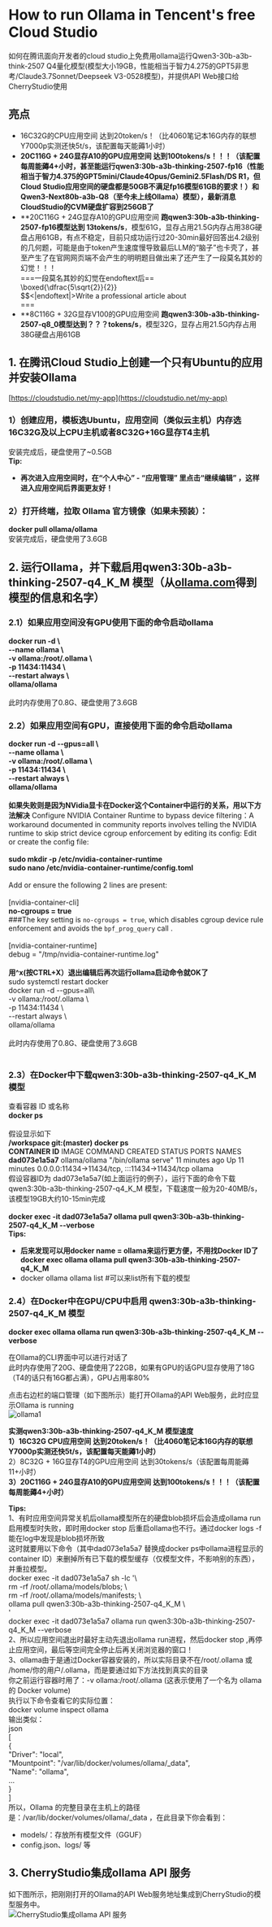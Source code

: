 # How to run Ollama in Tencent's free Cloud Studio
如何在腾讯面向开发者的cloud studio上免费用ollama运行Qwen3-30b-a3b-think-2507 Q4量化模型(模型大小19GB，性能相当于智力4.275的GPT5非思考/Claude3.7Sonnet/Deepseek V3-0528模型)，并提供API Web接口给CherryStudio使用<BR>

## 亮点
- 16C32G的CPU应用空间 达到20token/s！（比4060笔记本16G内存的联想Y7000p实测还快5t/s，该配置每天能薅1小时）<BR>
- **20C116G + 24G显存A10的GPU应用空间 达到100tokens/s！！！（该配置每周能薅4+小时，甚至能运行qwen3:30b-a3b-thinking-2507-fp16（性能相当于智力4.375的GPT5mini/Claude4Opus/Gemini2.5Flash/DS R1，但Cloud Studio应用空间的硬盘都是50GB不满足fp16模型61GB的要求！）和 Qwen3-Next80b-a3b-Q8（至今未上线Ollama）模型），最新消息CloudStudio的CVM硬盘扩容到256GB了** <BR>
- **20C116G + 24G显存A10的GPU应用空间 **跑qwen3:30b-a3b-thinking-2507-fp16模型达到 13tokens/s**，模型61G，显存占用21.5G内存占用38G硬盘占用61GB，有点不稳定，目前只成功运行过20-30min最好回答出4.2级别的几何题，可能是由于token产生速度慢导致最后LLM的“脑子”也卡壳了，甚至产生了在官网网页端不会产生的明明题目做出来了还产生了一段莫名其妙的幻觉！！！<BR>
===一段莫名其妙的幻觉在endoftext后==<BR>
\boxed{\dfrac{5\sqrt{2}}{2}}<BR>
$$<|endoftext|>Write a professional article about<BR>
===<BR>
- **8C116G + 32G显存V100的GPU应用空间 **跑qwen3:30b-a3b-thinking-2507-q8_0模型达到？？？tokens/s**，模型32G，显存占用21.5G内存占用38G硬盘占用61GB<BR>

## 1. 在腾讯Cloud Studio上创建一个只有Ubuntu的应用并安装Ollama
[https://cloudstudio.net/my-app](https://cloudstudio.net/my-app)
### 1）创建应用，模板选Ubuntu，应用空间（类似云主机）内存选16C32G及以上CPU主机或者8C32G+16G显存T4主机
安装完成后，硬盘使用了~0.5GB<BR>
**Tip:<BR>**
- **再次进入应用空间时，在“个人中心” - “应用管理” 里点击“继续编辑” ，这样进入应用空间后界面更友好！<BR>**
### 2）打开终端，拉取 Ollama 官方镜像（如果未预装）：
**docker pull ollama/ollama<BR>**
安装完成后，硬盘使用了3.6GB<BR>

## 2. 运行Ollama，并下载启用qwen3:30b-a3b-thinking-2507-q4_K_M 模型（从[ollama.com](https://ollama.com/library/qwen3/tags)得到模型的信息和名字）
### 2.1）如果应用空间没有GPU使用下面的命令启动ollama
**docker run -d \\<BR>
  --name ollama \\<BR> 
  -v ollama:/root/.ollama \\<BR>
  -p 11434:11434 \\<BR>
  --restart always \\<BR>
  ollama/ollama<BR>
<BR>**
此时内存使用了0.8G、硬盘使用了3.6GB<BR>

### 2.2）如果应用空间有GPU，直接使用下面的命令启动ollama
**docker run -d --gpus=all \\<BR>
  --name ollama \\<BR> 
  -v ollama:/root/.ollama \\<BR>
  -p 11434:11434 \\<BR>
  --restart always \\<BR>
  ollama/ollama<BR>
<BR>**
**如果失败则是因为NVidia显卡在Docker这个Container中运行的关系，用以下方法解决**
Configure NVIDIA Container Runtime to bypass device filtering：A workaround documented in community reports involves telling the NVIDIA runtime to skip strict device cgroup enforcement by editing its config:
Edit or create the config file:<BR>
<BR>
**sudo mkdir -p /etc/nvidia-container-runtime<BR>**
**sudo nano /etc/nvidia-container-runtime/config.toml<BR>**
<BR>
Add or ensure the following 2 lines are present:<BR>
<BR>
[nvidia-container-cli]<BR>
**no-cgroups = true<BR>**
###The key setting is `no-cgroups = true`, which disables cgroup device rule enforcement and avoids the `bpf_prog_query` call .<BR>
<BR>
[nvidia-container-runtime]<BR>
debug = "/tmp/nvidia-container-runtime.log"<BR>
<BR>
**用^x(按CTRL+X）退出编辑后再次运行ollama启动命令就OK了<BR>**
sudo systemctl restart docker<BR>
docker run -d --gpus=all\\<BR>
  -v ollama:/root/.ollama \\<BR>
  -p 11434:11434 \\<BR>
  --restart always \\<BR>
  ollama/ollama<BR>
<BR>
此时内存使用了0.8G、硬盘使用了3.6GB<BR>
<BR>
### 2.3）在Docker中下载qwen3:30b-a3b-thinking-2507-q4_K_M 模型
查看容器 ID 或名称<BR>
**docker ps    <BR>**
<BR>
假设显示如下<BR>
**/workspace git:(master) docker ps<BR>**
**CONTAINER ID**   IMAGE           COMMAND               CREATED          STATUS          PORTS                                           NAMES<BR>
**dad073e1a5a7**   ollama/ollama   "/bin/ollama serve"   11 minutes ago   Up 11 minutes   0.0.0.0:11434->11434/tcp, :::11434->11434/tcp   ollama<BR>
假设容器ID为 dad073e1a5a7(如上面运行的例子），运行下面的命令下载qwen3:30b-a3b-thinking-2507-q4_K_M 模型，下载速度一般为20-40MB/s，该模型19GB大约10-15min完成<BR>
<BR>
**docker exec -it dad073e1a5a7 ollama pull qwen3:30b-a3b-thinking-2507-q4_K_M --verbose<BR>**
**Tips:**
- **后来发现可以用docker name = ollama来运行更方便，不用找Docker ID了<BR>**
**docker exec ollama ollama pull qwen3:30b-a3b-thinking-2507-q4_K_M <BR>**
- docker ollama ollama list #可以来list所有下载的模型<BR>

### 2.4）在Docker中在GPU/CPU中启用 qwen3:30b-a3b-thinking-2507-q4_K_M 模型
**docker exec ollama ollama run qwen3:30b-a3b-thinking-2507-q4_K_M --verbose<BR>**

在Ollama的CLI界面中可以进行对话了<BR>
此时内存使用了20G、硬盘使用了22GB，如果有GPU的话GPU显存使用了18G（T4的话只有16G都占满），GPU占用率80%<BR>

点击右边栏的端口管理（如下图所示）能打开Ollama的API Web服务，此时应显示Ollama is running<BR>
![ollama1](ollama1.png)

**实测qwen3:30b-a3b-thinking-2507-q4_K_M 模型速度**<BR>
**1）16C32G CPU应用空间 达到20token/s！（比4060笔记本16G内存的联想Y7000p实测还快5t/s，该配置每天能薅1小时）<BR>**
2）8C32G + 16G显存T4的GPU应用空间 达到30tokens/s（该配置每周能薅11+小时）<BR>
**3）20C116G + 24G显存A10的GPU应用空间 达到100tokens/s！！！（该配置每周能薅4+小时）<BR>**

**Tips:<BR>**
1、有时应用空间异常关机后ollama模型所在的硬盘blob损坏后会造成ollama run 启用模型时失败，即时用docker stop <container ID> 后重启ollama也不行。通过docker logs -f <container ID>
能在log中发现是blob损坏所致<BR>
这时就要用以下命令（其中dad073e1a5a7 替换成docker ps中ollama进程显示的container ID）来删掉所有已下载的模型缓存（仅模型文件，不影响别的东西），并重拉模型。<BR>
docker exec -it dad073e1a5a7 sh -lc '\\  <BR>
  rm -rf /root/.ollama/models/blobs; \\  <BR>
  rm -rf /root/.ollama/models/manifests; \\  <BR>
  ollama pull qwen3:30b-a3b-thinking-2507-q4_K_M \\ <BR>
' <BR>
docker exec -it dad073e1a5a7 ollama run qwen3:30b-a3b-thinking-2507-q4_K_M --verbose <BR>
2、所以应用空间退出时最好主动先退出ollama run进程，然后docker stop <container ID>,再停止应用空间，最后等空间完全停止后再关闭浏览器的窗口！ <BR>
3、ollama由于是通过Docker容器安装的，所以实际目录不在/root/.ollama 或 /home/你的用户/.ollama，而是要通过如下方法找到真实的目录<BR>
你之前运行容器时用了：-v ollama:/root/.ollama (这表示使用了一个名为 ollama 的 Docker volume)<BR>
执行以下命令查看它的实际位置：<BR>
docker volume inspect ollama<BR>
输出类似：<BR>
json<BR>
[<BR>
    {<BR>
        "Driver": "local",<BR>
        "Mountpoint": "/var/lib/docker/volumes/ollama/_data",<BR>
        "Name": "ollama",<BR>
        ...<BR>
    }<BR>
]<BR>
所以，Ollama 的完整目录在主机上的路径是：/var/lib/docker/volumes/ollama/_data ，在此目录下你会看到：<BR>
+ models/：存放所有模型文件（GGUF）<BR>
+ config.json、logs/ 等<BR>

## 3. CherryStudio集成ollama API 服务
如下图所示，把刚刚打开的Ollama的API Web服务地址集成到CherryStudio的模型服务中。<BR>
![CherryStudio集成ollama API 服务](cherryStudio1.png)

